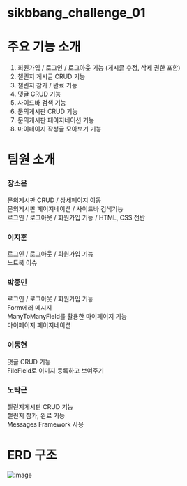 # sikbbang_challenge_01

# 주요 기능 소개
  1. 회원가입 / 로그인 / 로그아웃 기능 (게시글 수정, 삭제 권한 포함)
  2. 챌린지 게시글 CRUD 기능
  3. 챌린지 참가 / 완료 기능
  4. 댓글 CRUD 기능
  5. 사이드바 검색 기능
  6. 문의게시판 CRUD 기능
  7. 문의게시판 페이지네이션 기능
  8. 마이페이지 작성글 모아보기 기능
    
  ##
# 팀원 소개  
  ### 장소은  
  문의게시판 CRUD / 상세페이지 이동  
  문의게시판 페이지네이션 / 사이드바 검색기능  
  로그인 / 로그아웃 / 회원가입 기능 / HTML, CSS 전반  
    
  ### 이지훈  
  로그인 / 로그아웃 / 회원가입 기능  
  노트북 이슈  
    
  ### 박종민  
  로그인 / 로그아웃 / 회원가입 기능  
  Form에러 메시지  
  ManyToManyField를 활용한 마이페이지 기능  
  마이페이지 페이지네이션  
    
  ### 이동현  
  댓글 CRUD 기능  
  FileField로 이미지 등록하고 보여주기  
    
  ### 노탁근  
  챌린지게시판 CRUD 기능  
  챌린지 참가, 완료 기능  
  Messages Framework 사용  
    
  ##
# ERD 구조  
  ![image](https://user-images.githubusercontent.com/126448023/232684296-1060e8dd-9efd-4df3-bc43-6b6699d84580.png)
    

